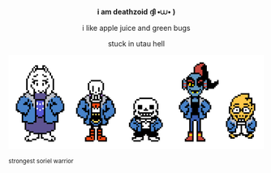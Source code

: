 
__<p align="center">i am deathzoid ദ്ദി •⩊• ) </sup></p>__

<p align="center">i like apple juice and green bugs</p>

<p align="center">stuck in utau hell</p>

<p align="center">
  <img src="https://github.com/deathzoid/deathzoid/blob/main/allsans.gif?raw=true">
</p>
<sup>strongest soriel warrior</sup>
